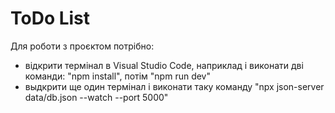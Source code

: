 # ToDo List

Для роботи з проєктом потрібно:
- відкрити термінал в Visual Studio Code, наприклад і виконати дві команди: "npm install", потім "npm run dev"
- выдкрити ще один термінал і виконати таку команду "npx json-server data/db.json --watch --port 5000"